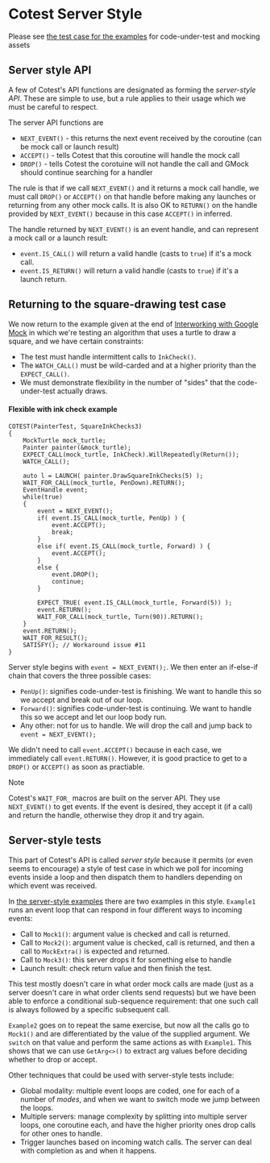 # Cotest Server Style

Please see [the test case for the examples](/coroutines/test/examples-for-docs.cc) for code-under-test and mocking assets

## Server style API

A few of Cotest's API functions are designated as forming the _server-style API_. These are simple to use, but a rule applies to their usage which we must be careful to respect.

The server API functions are
 - `NEXT_EVENT()` - this returns the next event received by the coroutine (can be mock call or launch result)
 - `ACCEPT()` - tells Cotest that this coroutine will handle the mock call
 - `DROP()` - tells Cotest the corotuine will not handle the call and GMock should continue searching for a handler

The rule is that if we call `NEXT_EVENT()` and it returns a mock call handle, we must call `DROP()` or `ACCEPT()` on that handle before making any launches or returning from any other mock calls. It is also OK to `RETURN()` on the handle provided by `NEXT_EVENT()` because in this case `ACCEPT()` in inferred.

The handle returned by `NEXT_EVENT()` is an event handle, and can represent a mock call or a launch result:
 - `event.IS_CALL()` will return a valid handle (casts to `true`) if it's a mock call.
 - `event.IS_RETURN()` will return a valid handle (casts to `true`) if it's a launch return.

## Returning to the square-drawing test case

We now return to the example given at the end of [Interworking with Google Mock](working-with-gmock.md) in which we're testing an algorithm that uses a turtle to draw a square, and we have certain constraints:
 - The test must handle intermittent calls to `InkCheck()`.
 - The `WATCH_CALL()` must be wild-carded and at a higher priority than the `EXPECT_CALL()`.
 - We must demonstrate flexibility in the number of "sides" that the code-under-test actually draws.

#### Flexible with ink check example
```
COTEST(PainterTest, SquareInkChecks3)
{
    MockTurtle mock_turtle;
    Painter painter(&mock_turtle);
    EXPECT_CALL(mock_turtle, InkCheck).WillRepeatedly(Return());
    WATCH_CALL();

    auto l = LAUNCH( painter.DrawSquareInkChecks(5) );
    WAIT_FOR_CALL(mock_turtle, PenDown).RETURN();
    EventHandle event;
    while(true)
    {
        event = NEXT_EVENT();
        if( event.IS_CALL(mock_turtle, PenUp) ) {
            event.ACCEPT();
            break;
        }
        else if( event.IS_CALL(mock_turtle, Forward) ) {
            event.ACCEPT();
        }
        else {
            event.DROP();
            continue;
        }
        
        EXPECT_TRUE( event.IS_CALL(mock_turtle, Forward(5)) );
        event.RETURN();
        WAIT_FOR_CALL(mock_turtle, Turn(90)).RETURN();
    }
    event.RETURN();
    WAIT_FOR_RESULT();
    SATISFY(); // Workaround issue #11
}
```
Server style begins with `event = NEXT_EVENT();`. We then enter an if-else-if chain that covers the three possible cases:
 - `PenUp()`: signifies code-under-test is finishing. We want to handle this so we accept and break out of our loop.
 - `Forward()`: signifies code-under-test is continuing. We want to handle this so we accept and let our loop body run.
 - Any other: not for us to handle. We will drop the call and jump back to `event = NEXT_EVENT();`

 We didn't need to call `event.ACCEPT()` because in each case, we immediately call `event.RETURN()`. However, it
 is good practice to get to a `DROP()` or `ACCEPT()` as soon as practiable.

> [!NOTE]
> Cotest's `WAIT_FOR_` macros are built on the server API. They use `NEXT_EVENT()` to get events. If the event is desired, they
> accept it (if a call) and return the handle, otherwise they drop it and try again.

## Server-style tests

This part of Cotest's API is called _server style_ because it permits (or even seems to encourage) a style of test case in which we poll for incoming events inside a loop and then dispatch them to handlers depending on which event was received. 

In [the server-style examples](../test/cotest-serverised.cc) there are two examples in this style. `Example1` runs an event loop that can respond in four different ways to incoming events:
 - Call to `Mock1()`: argument value is checked and call is returned.
 - Call to `Mock2()`: argument value is checked, call is returned, and then a call to `MockExtra()` is expected and returned.
 - Call to `Mock3()`: this server drops it for something else to handle
 - Launch result: check return value and then finish the test.

This test mostly doesn't care in what order mock calls are made (just as a server doesn't care in what order clients send requests) but we have been able to enforce a conditional sub-sequence requirement: that one such call is always followed by a specific subsequent call.

`Example2` goes on to repeat the same exercise, but now all the calls go to `Mock1()` and are differentiated by the value of the supplied argument. We `switch` on that value and perform the same actions as with `Example1`. This shows that we can use `GetArg<>()` to extract arg values before deciding whether to drop or accept.

Other techniques that could be used with server-style tests include:
 - Global modality: multiple event loops are coded, one for each of a number of _modes_, and when we want to switch mode we jump between the loops.
 - Multiple servers: manage complexity by splitting into multiple server loops, one coroutine each, and have the higher priority ones drop calls for other ones to handle.
 - Trigger launches based on incoming watch calls. The server can deal with completion as and when it happens.
